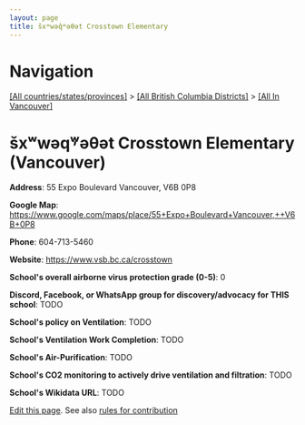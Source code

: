 ```yaml
---
layout: page
title: šxʷwəq̓ʷəθət Crosstown Elementary
---
```

# Navigation

[[All countries/states/provinces]](../../..) > [[All British Columbia Districts]](../..) > [[All In Vancouver]](..)

# šxʷwəq̓ʷəθət Crosstown Elementary (Vancouver)

**Address**: 55 Expo Boulevard Vancouver,  V6B 0P8

**Google Map**: <https://www.google.com/maps/place/55+Expo+Boulevard+Vancouver,++V6B+0P8>

**Phone**: 604-713-5460

**Website**: <https://www.vsb.bc.ca/crosstown>

**School's overall airborne virus protection grade (0-5)**: 0

**Discord, Facebook, or WhatsApp group for discovery/advocacy for THIS school**: TODO

**School's policy on Ventilation**: TODO

**School's Ventilation Work Completion**: TODO

**School's Air-Purification**: TODO

**School's CO2 monitoring to actively drive ventilation and filtration**: TODO

**School's Wikidata URL**: TODO


[Edit this page](https://github.com/ventilate-schools/BC/edit/main/./Vancouver/šxʷwəq̓ʷəθət_Crosstown_Elementary.md). See also [rules for contribution](../../../contribution-rules/)